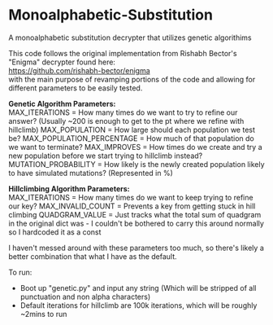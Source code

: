 # Monoalphabetic-Substitution
A monoalphabetic substitution decrypter that utilizes genetic algorithims

This code follows the original implementation from Rishabh Bector's "Enigma" decrypter found here:  
https://github.com/rishabh-bector/enigma  
with the main purpose of revamping portions of the code and allowing for different parameters to be easily tested.

**Genetic Algorithm Parameters:**  
MAX_ITERATIONS = How many times do we want to try to refine our answer? (Usually ~200 is enough to get to the pt where we refine with hillclimb)
MAX_POPULATION = How large should each population we test be?
MAX_POPULATION_PERCENTAGE = How much of that population do we want to terminate?
MAX_IMPROVES = How times do we create and try a new population before we start trying to hillclimb instead?
MUTATION_PROBABILITY = How likely is the newly created population likely to have simulated mutations? (Represented in %)

**Hillclimbing Algorithm Parameters:**  
MAX_ITERATIONS = How many times do we want to keep trying to refine our key?
MAX_INVALID_COUNT = Prevents a key from getting stuck in hill climbing
QUADGRAM_VALUE = Just tracks what the total sum of quadgram in the original dict was - I couldn't be bothered to carry this around normally so I hardcoded it as a const

I haven't messed around with these parameters too much, so there's likely a better combination that what I have as the default.

To run:
- Boot up "genetic.py" and input any string (Which will be stripped of all punctuation and non alpha characters)
- Default iterations for hillclimb are 100k iterations, which will be roughly ~2mins to run
